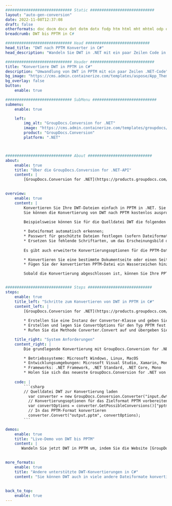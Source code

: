 ```yaml
---
############################# Static ############################
layout: "auto-gen-conversion"
date: 2022-11-08T12:37:08
draft: false
otherformats: doc docm docx dot dotm dotx fodp htm html mht mhtml odp odt otp pot potm potx pps ppsm ppsx ppt pptm pptx rtf
breadcrumb: DWT bis PPTM in C#

############################# Head ############################
head_title: "DWT nach PPTM Konverter in C#"
head_description: "Wandeln Sie DWT in .NET mit ein paar Zeilen Code in PPTM um. Verwenden Sie die GroupDocs Document Conversion API, um über 160 Dateiformate zu konvertieren."

############################# Header ############################
title: "Konvertiere DWT in PPTM in C#"
description: "Umwandlung von DWT in PPTM mit ein paar Zeilen .NET-Code"
bg_image: "https://cms.admin.containerize.com/templates/aspose/App_Themes/V3/images/bg/header1.png"
bg_overlay: false
button:
    enable: true

############################# SubMenu ############################
submenu:
    enable: true

    left:
        img_alt: "GroupDocs.Conversion for .NET"
        image: "https://cms.admin.containerize.com/templates/groupdocs/images/product-logos/90x90-noborder/groupdocs-conversion-net.png"
        product: "GroupDocs.Conversion"
        platform: ".NET"



############################# About ############################
about:
    enable: true
    title: "Über die GroupDocs.Conversion for .NET-API"
    content: |
        [GroupDocs.Conversion for .NET](https://products.groupdocs.com/conversion/net/) kann verwendet werden, um Microsoft Word, Excel, PowerPoint, PDF, Visio und andere Formate zu konvertieren. GroupDocs.Conversion ist eine eigenständige API, die sich für Backend- und interne Systeme eignet, bei denen eine hohe Leistung erforderlich ist. Es ist unabhängig von Software wie Microsoft oder Open Office.
    

overview:
    enable: true
    content: |
        Konvertieren Sie Ihre DWT-Dateien einfach in PPTM in .NET. Sie können nur ein paar C#-Codezeilen auf jeder Plattform Ihrer Wahl verwenden, z. B. Windows, Linux, macOS.
        Sie können die Konvertierung von DWT nach PPTM kostenlos ausprobieren und die Qualität der Konvertierungsergebnisse bewerten. Neben einfachen Dateikonvertierungsszenarien können Sie erweiterte Optionen zum Laden der Quelldatei DWT und zum Speichern des Ausgabeergebnisses PPTM ausprobieren. 
        
        Beispielsweise können Sie für die Quelldatei DWT die folgenden Ladeoptionen verwenden:

        * Dateiformat automatisch erkennen;
        * Passwort für geschützte Dateien festlegen (sofern Dateiformat dies unterstützt);
        * Ersetzen Sie fehlende Schriftarten, um das Erscheinungsbild des Dokuments beizubehalten.
        
        Es gibt auch erweiterte Konvertierungsoptionen für die PPTM-Datei:

        * Konvertieren Sie eine bestimmte Dokumentseite oder einen Seitenbereich;
        * Fügen Sie der konvertierten PPTM-Datei ein Wasserzeichen hinzu und vieles mehr.

        Sobald die Konvertierung abgeschlossen ist, können Sie Ihre PPTM-Datei im lokalen Dateipfad oder auf einem Speicher von Drittanbietern wie FTP, Amazon S3, Google Drive, Dropbox usw. speichern. Bitte beachten Sie, dass Sie DWT in PPTM muss keine zusätzliche Software installiert werden - wie MS Office, Open Office, Adobe Acrobat Reader etc.


############################# Steps ############################
steps:
    enable: true
    title_left: "Schritte zum Konvertieren von DWT in PPTM in C#"
    content_left: |
        [GroupDocs.Conversion for .NET](https://products.groupdocs.com/conversion/net/) erleichtert Entwicklern das Konvertieren einer DWT-Datei in PPTM mit wenigen Codezeilen.
        
        * Erstellen Sie eine Instanz der Converter-Klasse und geben Sie die Datei DWT mit dem vollständigen Pfad an
        * Erstellen und legen Sie ConvertOptions für den Typ PPTM fest.
        * Rufen Sie die Methode Converter.Convert auf und übergeben Sie den vollständigen Pfad und das Format (PPTM) als Parameter

    title_right: "System Anforderungen"
    content_right: |
        Die grundlegende Konvertierung mit GroupDocs.Conversion for .NET kann in nur wenigen einfachen Schritten durchgeführt werden. Unsere APIs werden auf allen wichtigen Plattformen und Betriebssystemen unterstützt. Stellen Sie vor dem Ausführen des folgenden Codes sicher, dass die folgenden Voraussetzungen auf Ihrem System installiert sind.

        * Betriebssysteme: Microsoft Windows, Linux, MacOS
        * Entwicklungsumgebungen: Microsoft Visual Studio, Xamarin, MonoDevelop
        * Frameworks: .NET Framework, .NET Standard, .NET Core, Mono
        * Holen Sie sich das neueste GroupDocs.Conversion for .NET von [Nuget](https://www.nuget.org/packages/groupdocs.conversion)
         
    code: |
        ```csharp    
        // Quelldatei DWT zur Konvertierung laden
          var converter = new GroupDocs.Conversion.Converter("input.dwt");
          // Konvertierungsoptionen für das Zielformat PPTM vorbereiten
          var convertOptions = converter.GetPossibleConversions()["pptm"].ConvertOptions;
          // In das PPTM-Format konvertieren
          converter.Convert("output.pptm", convertOptions);
        ```

demos:
    enable: true
    title: "Live-Demo von DWT bis PPTM"
    content: |
       Wandeln Sie jetzt DWT in PPTM um, indem Sie die Website [GroupDocs.Conversion App](https://products.groupdocs.app/conversion/family) besuchen. Die Online-Demo hat die folgenden Vorteile
          

more_formats:
    enable: true
    title: "Andere unterstützte DWT-Konvertierungen in C#"
    content: "Sie können DWT auch in viele andere Dateiformate konvertieren. Bitte sehen Sie sich die Liste unten an."
       
       
back_to_top:
    enable: true
---
```

